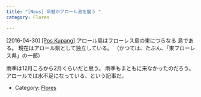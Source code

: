 ```yaml
---
title: "[News] 旱魃がアロール島を襲う "
category: Flores

---
```


[2016-04-30] [[Pos Kupang]](http://bit.ly/1N9XEux)  アロール島はフローレス島の東につらなる
島である。
現在はアロール県として独立している。
（かつては、たぶん、「東フローレス県」の一部）

 雨季は12月ころから2月くらいだと思う。
雨季もまともに来なかったのだろう。
アロールでは水不足になっている、という記事だ。

- Category: [Flores](categories.html#Flores)

